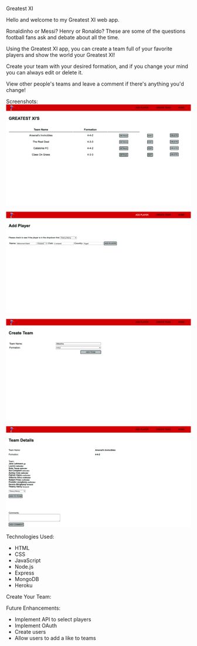 Greatest XI

Hello and welcome to my Greatest XI web app.

Ronaldinho or Messi? Henry or Ronaldo? These are some of the questions football fans ask and debate about all the time.

Using the Greatest XI app, you can create a team full of your favorite players and show the world your Greatest XI!

Create your team with your desired formation, and if you change your mind you can always edit or delete it.

View other people's teams and leave a comment if there's anything you'd change!

Screenshots:
![screenshotImage](./assets/images/pic1.png)

![screenshotImage](./assets/images/pic2.png)

![screenshotImage](./assets/images/pic3.png)

![screenshotImage](./assets/images/pic4.png)

Technologies Used:

- HTML
- CSS
- JavaScript
- Node.js
- Express
- MongoDB
- Heroku

Create Your Team:

Future Enhancements:

- Implement API to select players
- Implement OAuth
- Create users
- Allow users to add a like to teams

